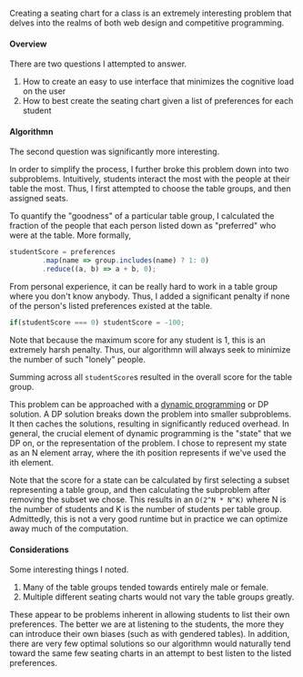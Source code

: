 Creating a seating chart for a class is an extremely interesting problem that delves into the realms of both web design and competitive programming. 

#### Overview

There are two questions I attempted to answer.
1. How to create an easy to use interface that minimizes the cognitive load on the user
2. How to best create the seating chart given a list of preferences for each student

<!--more-->

#### Algorithmn

The second question was significantly more interesting.

In order to simplify the process, I further broke this problem down into two subproblems. Intuitively, students interact the most with the people at their table the most. Thus, I first attempted to choose the table groups, and then assigned seats. 

To quantify the "goodness" of a particular table group, I calculated the fraction of the people that each person listed down as "preferred" who were at the table. More formally,
```javascript
studentScore = preferences
        .map(name => group.includes(name) ? 1: 0)
        .reduce((a, b) => a + b, 0);
```

From personal experience, it can be really hard to work in a table group where you don't know anybody. Thus, I added a significant penalty if none of the person's listed preferences existed at the table. 
```javascript
if(studentScore === 0) studentScore = -100;
```
Note that because the maximum score for any student is 1, this is an extremely harsh penalty. Thus, our algorithmn will always seek to minimize the number of such "lonely" people.

Summing across all `studentScore`s resulted in the overall score for the table group. 

This problem can be approached with a [dynamic programming](https://www.geeksforgeeks.org/dynamic-programming/) or DP solution. A DP solution breaks down the problem into smaller subproblems. It then caches the solutions, resulting in significantly reduced overhead. In general, the crucial element of dynamic programming is the "state" that we DP on, or the representation of the problem. I chose to represent my state as an N element array, where the ith position represents if we've used the ith element.

Note that the score for a state can be calculated by first selecting a subset representing a table group, and then calculating the subproblem after removing the subset we chose. This results in an `O(2^N * N^K)` where N is the number of students and K is the number of students per table group. Admittedly, this is not a very good runtime but in practice we can optimize away much of the computation.

#### Considerations

Some interesting things I noted.

1. Many of the table groups tended towards entirely male or female. 
2. Multiple different seating charts would not vary the table groups greatly. 

These appear to be problems inherent in allowing students to list their own preferences. The better we are at listening to the students, the more they can introduce their own biases (such as with gendered tables). In addition, there are very few optimal solutions so our algorithmn would naturally tend toward the same few seating charts in an attempt to best listen to the listed preferences.

